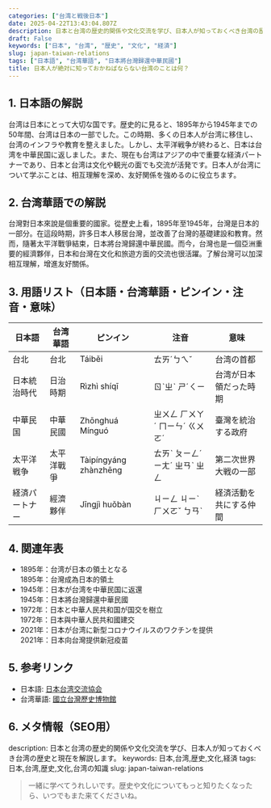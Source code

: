```yaml
---
categories: ["台湾と戦後日本"]
date: 2025-04-22T13:43:04.807Z
description: 日本と台湾の歴史的関係や文化交流を学び、日本人が知っておくべき台湾の歴史と現在を解説します。
draft: False
keywords: ["日本", "台湾", "歴史", "文化", "経済"]
slug: japan-taiwan-relations
tags: ["日本語", "台湾華語", "日本將台灣歸還中華民國"]
title: 日本人が絶対に知っておかねばならない台湾のことは何？
---
```




## 1. 日本語の解説
台湾は日本にとって大切な国です。歴史的に見ると、1895年から1945年までの50年間、台湾は日本の一部でした。この時期、多くの日本人が台湾に移住し、台湾のインフラや教育を整えました。しかし、太平洋戦争が終わると、日本は台湾を中華民国に返しました。また、現在も台湾はアジアの中で重要な経済パートナーであり、日本と台湾は文化や観光の面でも交流が活発です。日本人が台湾について学ぶことは、相互理解を深め、友好関係を強めるのに役立ちます。

## 2. 台湾華語での解説
台灣對日本來說是個重要的國家。從歷史上看，1895年至1945年，台灣是日本的一部分。在這段時期，許多日本人移居台灣，並改善了台灣的基礎建設和教育。然而，隨著太平洋戰爭結束，日本將台灣歸還中華民國。而今，台灣也是一個亞洲重要的經濟夥伴，日本和台灣在文化和旅遊方面的交流也很活躍。了解台灣可以加深相互理解，增進友好關係。

## 3. 用語リスト（日本語・台湾華語・ピンイン・注音・意味）
| 日本語         | 台湾華語         | ピンイン            | 注音      | 意味                 |
| -------------- | -------------- | ---------------- | ------- | ------------------ |
| 台北           | 台北           | Táiběi           | ㄊㄞˊㄅㄟˇ | 台湾の首都          |
| 日本統治時代   | 日治時期       | Rìzhì shíqī      | ㄖˋㄓˋ ㄕˊㄑㄧ | 台湾が日本領だった時期 |
| 中華民国       | 中華民國       | Zhōnghuá Mínguó | ㄓㄨㄥ ㄏㄨㄚˊ ㄇㄧㄣˊ ㄍㄨㄛˊ | 臺灣を統治する政府  |
| 太平洋戦争     | 太平洋戰爭     | Tàipíngyáng zhànzhēng | ㄊㄞˋ ㄆㄧㄥˊ ㄧㄤˊ ㄓㄢˋ ㄓㄥ | 第二次世界大戦の一部   |
| 経済パートナー | 經濟夥伴       | Jīngjì huǒbàn   | ㄐㄧㄥ ㄐㄧˋ ㄏㄨㄛˇ ㄅㄢˋ | 経済活動を共にする仲間 |

## 4. 関連年表
- 1895年：台湾が日本の領土となる  
  1895年：台灣成為日本的領土  
- 1945年：日本が台湾を中華民国に返還  
  1945年：日本將台灣歸還中華民國  
- 1972年：日本と中華人民共和国が国交を樹立  
  1972年：日本與中華人民共和國建交  
- 2021年：日本が台湾に新型コロナウイルスのワクチンを提供  
  2021年：日本向台灣提供新冠疫苗  

## 5. 参考リンク
- 日本語: [日本台湾交流協会](https://www.koryu.or.jp/)
- 台湾華語: [國立台灣歷史博物館](https://www.nmh.gov.tw/)

## 6. メタ情報（SEO用）
description: 日本と台湾の歴史的関係や文化交流を学び、日本人が知っておくべき台湾の歴史と現在を解説します。
keywords: 日本,台湾,歴史,文化,経済
tags: 日本,台湾,歴史,文化,台湾の知識
slug: japan-taiwan-relations

>一緒に学べてうれしいです。歴史や文化についてもっと知りたくなったら、いつでもまた来てくださいね。